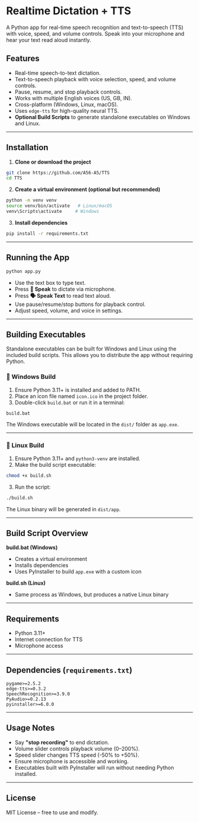 # Realtime Dictation + TTS

A Python app for real-time speech recognition and text-to-speech (TTS) with voice, speed, and volume controls. Speak into your microphone and hear your text read aloud instantly.

## Features

* Real-time speech-to-text dictation.
* Text-to-speech playback with voice selection, speed, and volume controls.
* Pause, resume, and stop playback controls.
* Works with multiple English voices (US, GB, IN).
* Cross-platform (Windows, Linux, macOS).
* Uses `edge-tts` for high-quality neural TTS.
* **Optional Build Scripts** to generate standalone executables on Windows and Linux.

---

## Installation

1. **Clone or download the project**

```bash
git clone https://github.com/A56-A5/TTS
cd TTS
```

2. **Create a virtual environment (optional but recommended)**

```bash
python -m venv venv
source venv/bin/activate   # Linux/macOS
venv\Scripts\activate     # Windows
```

3. **Install dependencies**

```bash
pip install -r requirements.txt
```

---

## Running the App

```bash
python app.py
```

* Use the text box to type text.
* Press **🎤 Speak** to dictate via microphone.
* Press **🗣️ Speak Text** to read text aloud.
* Use pause/resume/stop buttons for playback control.
* Adjust speed, volume, and voice in settings.

---

## Building Executables

Standalone executables can be built for Windows and Linux using the included build scripts.
This allows you to distribute the app without requiring Python.

### 🔧 Windows Build

1. Ensure Python 3.11+ is installed and added to PATH.
2. Place an icon file named `icon.ico` in the project folder.
3. Double-click `build.bat` or run it in a terminal:

```bat
build.bat
```

The Windows executable will be located in the `dist/` folder as `app.exe`.

---

### 🐧 Linux Build

1. Ensure Python 3.11+ and `python3-venv` are installed.
2. Make the build script executable:

```bash
chmod +x build.sh
```

3. Run the script:

```bash
./build.sh
```

The Linux binary will be generated in `dist/app`.

---

## Build Script Overview

**build.bat (Windows)**

* Creates a virtual environment
* Installs dependencies
* Uses PyInstaller to build `app.exe` with a custom icon

**build.sh (Linux)**

* Same process as Windows, but produces a native Linux binary

---

## Requirements

* Python 3.11+
* Internet connection for TTS
* Microphone access

---

## Dependencies (`requirements.txt`)

```text
pygame>=2.5.2
edge-tts>=0.3.2
SpeechRecognition>=3.9.0
PyAudio>=0.2.13
pyinstaller>=6.0.0
```

---

## Usage Notes

* Say **"stop recording"** to end dictation.
* Volume slider controls playback volume (0–200%).
* Speed slider changes TTS speed (-50% to +50%).
* Ensure microphone is accessible and working.
* Executables built with PyInstaller will run without needing Python installed.

---

## License

MIT License – free to use and modify.
